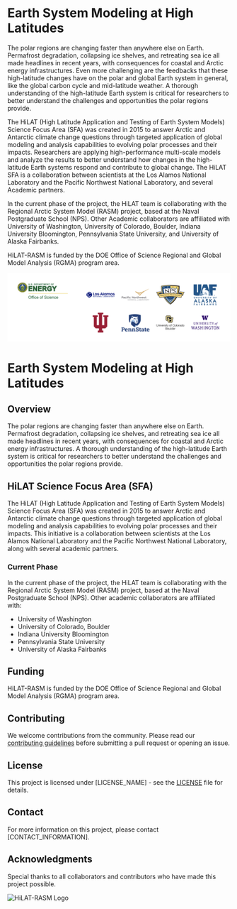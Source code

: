 # **Earth System Modeling at High Latitudes**

The polar regions are changing faster than anywhere else on Earth. Permafrost degradation, collapsing ice shelves, and retreating sea ice all made headlines in recent years, with consequences for coastal and Arctic energy infrastructures. Even more challenging are the feedbacks that these high-latitude changes have on the polar and global Earth system in general, like the global carbon cycle and mid-latitude weather. A thorough understanding of the high-latitude Earth system is critical for researchers to better understand the challenges and opportunities the polar regions provide.

The HiLAT (High Latitude Application and Testing of Earth System Models) Science Focus Area (SFA) was created in 2015 to answer Arctic and Antarctic climate change questions through targeted application of global modeling and analysis capabilities to evolving polar processes and their impacts. Researchers are applying high-performance multi-scale models and analyze the results to better understand how changes in the high-latitude Earth systems respond and contribute to global change. The HiLAT SFA is a collaboration between scientists at the Los Alamos National Laboratory and the Pacific Northwest National Laboratory, and several Academic partners.

In the current phase of the project, the HiLAT team is collaborating with the Regional Arctic System Model (RASM) project, based at the Naval Postgraduate School (NPS). Other Academic collaborators are affiliated with University of Washington, University of Colorado, Boulder, Indiana University Bloomington, Pennsylvania State University, and University of Alaska Fairbanks.

HiLAT-RASM is funded by the DOE Office of Science Regional and Global Model Analysis (RGMA) program area.

![Profile Logo](/profile/HiLAT_RASM_institution_logo.png)


# Earth System Modeling at High Latitudes

## Overview
The polar regions are changing faster than anywhere else on Earth. Permafrost degradation, collapsing ice shelves, and retreating sea ice all made headlines in recent years, with consequences for coastal and Arctic energy infrastructures. A thorough understanding of the high-latitude Earth system is critical for researchers to better understand the challenges and opportunities the polar regions provide.

## HiLAT Science Focus Area (SFA)
The HiLAT (High Latitude Application and Testing of Earth System Models) Science Focus Area (SFA) was created in 2015 to answer Arctic and Antarctic climate change questions through targeted application of global modeling and analysis capabilities to evolving polar processes and their impacts. This initiative is a collaboration between scientists at the Los Alamos National Laboratory and the Pacific Northwest National Laboratory, along with several academic partners.

### Current Phase
In the current phase of the project, the HiLAT team is collaborating with the Regional Arctic System Model (RASM) project, based at the Naval Postgraduate School (NPS). Other academic collaborators are affiliated with:
- University of Washington
- University of Colorado, Boulder
- Indiana University Bloomington
- Pennsylvania State University
- University of Alaska Fairbanks

## Funding
HiLAT-RASM is funded by the DOE Office of Science Regional and Global Model Analysis (RGMA) program area.

## Contributing
We welcome contributions from the community. Please read our [contributing guidelines](LINK_TO_GUIDELINES) before submitting a pull request or opening an issue.

## License
This project is licensed under [LICENSE_NAME] - see the [LICENSE](LINK_TO_LICENSE) file for details.

## Contact
For more information on this project, please contact [CONTACT_INFORMATION].

## Acknowledgments
Special thanks to all collaborators and contributors who have made this project possible.

![HiLAT-RASM Logo](path/to/logo.png)

